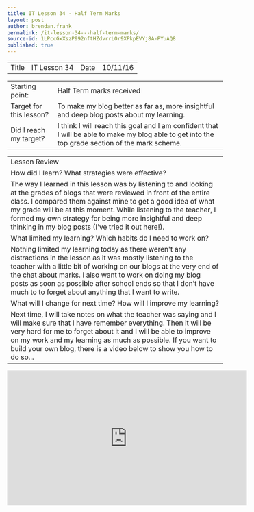 ```yaml
---
title: IT Lesson 34 - Half Term Marks
layout: post
author: brendan.frank
permalink: /it-lesson-34---half-term-marks/
source-id: 1LPccGxXszP992nftHZdvrrLOr9XPkpEVYj8A-PYuAQ8
published: true
---
```

<table>
  <tr>
    <td>Title</td>
    <td>IT Lesson 34</td>
    <td>Date</td>
    <td>10/11/16</td>
  </tr>
</table>


<table>
  <tr>
    <td>Starting point:</td>
    <td>Half Term marks received</td>
  </tr>
  <tr>
    <td>Target for this lesson?</td>
    <td>To make my blog better as far as, more insightful and deep blog posts about my learning.</td>
  </tr>
  <tr>
    <td>Did I reach my target? </td>
    <td>I think I will reach this goal and I am confident that I will be able to make my blog able to get into the top grade section of the mark scheme.</td>
  </tr>
</table>


<table>
  <tr>
    <td>Lesson Review</td>
  </tr>
  <tr>
    <td>How did I learn? What strategies were effective? </td>
  </tr>
  <tr>
    <td>The way I learned in this lesson was by listening to and looking at the grades of blogs that were reviewed in front of the entire class. I compared them against mine to get a good idea of what my grade will be at this moment. While listening  to the teacher, I formed my own strategy for being more insightful and deep thinking in my blog posts (I've tried it out here!).</td>
  </tr>
  <tr>
    <td>What limited my learning? Which habits do I need to work on? </td>
  </tr>
  <tr>
    <td>Nothing limited my learning today as there weren't any distractions in the lesson as it was mostly listening to the teacher with a little bit of working on our blogs at the very end of the chat about marks. I also want to work on doing my blog posts as soon as possible after school ends so that I don’t have much to to forget about anything that I want to write. </td>
  </tr>
  <tr>
    <td>What will I change for next time? How will I improve my learning?</td>
  </tr>
  <tr>
    <td>Next time, I will take notes on what the teacher was saying and I will make sure that I have remember everything. Then it will be very hard for me to forget about it and I will be able to improve on my work and my learning as much as possible. If you want to build your own blog, there is a video below to show you how to do so...</td>
  </tr>
</table>


<iframe width="560" height="315" src="https://www.youtube.com/embed/x352fsLm3gE" frameborder="0" allowfullscreen></iframe>

